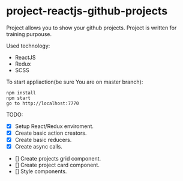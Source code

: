 # project-reactjs-github-projects
Project allows you to show your github projects.
Project is written for training purpouse.

Used technology:
- ReactJS
- Redux
- SCSS

To start appliaction(be sure You are on master branch):
```
npm install
npm start
go to http://localhost:7770
```

TODO:
- [x] Setup React/Redux enviroment.
- [x] Create basic action creators.
- [x] Create basic reducers.
- [x] Create async calls.
- [] Create projects grid component.
- [] Create project card component.
- [] Style components.
